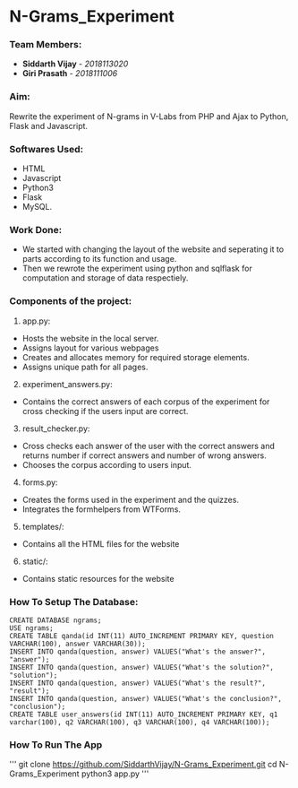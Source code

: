 # N-Grams_Experiment

### Team Members:
* **Siddarth Vijay** - *2018113020*
* **Giri Prasath** - *2018111006*

### Aim: 
Rewrite the experiment of N-grams in V-Labs from PHP and Ajax to Python, Flask and Javascript.

### Softwares Used:
* HTML
* Javascript
* Python3
* Flask
* MySQL.

### Work Done:
* We started with changing the layout of the website and seperating it to parts according to its function and usage.
* Then we rewrote the experiment using python and sqlflask for computation and storage of data respectiely.

### Components of the project:
1. app.py:
- Hosts the website in the local server.
- Assigns layout for various webpages
- Creates and allocates memory for required storage elements.
- Assigns unique path for all pages.

2. experiment_answers.py:
- Contains the correct answers of each corpus of the experiment for cross checking if the users input are correct.

3. result_checker.py:
- Cross checks each answer of the user with the correct answers and returns number if correct answers and number of wrong answers.
- Chooses the corpus according to users input.

4. forms.py:
- Creates the forms used in the experiment and the quizzes.
- Integrates the formhelpers from WTForms.
5. templates/:
- Contains all the HTML files for the website
6. static/:
- Contains static resources for the website

### How To Setup The Database:
```
CREATE DATABASE ngrams;
USE ngrams;
CREATE TABLE qanda(id INT(11) AUTO_INCREMENT PRIMARY KEY, question VARCHAR(100), answer VARCHAR(30));
INSERT INTO qanda(question, answer) VALUES("What's the answer?", "answer");
INSERT INTO qanda(question, answer) VALUES("What's the solution?", "solution");
INSERT INTO qanda(question, answer) VALUES("What's the result?", "result");
INSERT INTO qanda(question, answer) VALUES("What's the conclusion?", "conclusion");
CREATE TABLE user_answers(id INT(11) AUTO_INCREMENT PRIMARY KEY, q1 varchar(100), q2 VARCHAR(100), q3 VARCHAR(100), q4 VARCHAR(100));
```

### How To Run The App
'''
git clone https://github.com/SiddarthVijay/N-Grams_Experiment.git
cd N-Grams_Experiment
python3 app.py
'''
